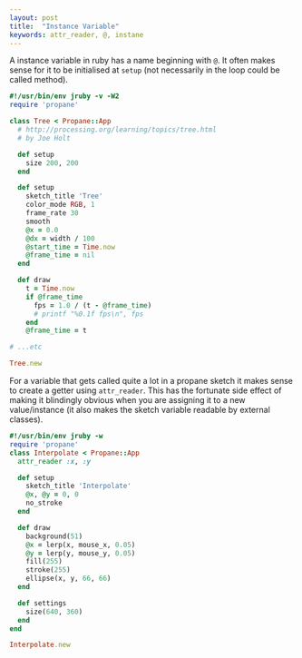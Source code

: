 ```yaml
---
layout: post
title:  "Instance Variable"
keywords: attr_reader, @, instane
---
```

A instance variable in ruby has a name beginning with `@`.  It often makes sense for it to be initialised at `setup` (not necessarily in the loop could be called method).

```ruby
#!/usr/bin/env jruby -v -W2
require 'propane'

class Tree < Propane::App
  # http://processing.org/learning/topics/tree.html
  # by Joe Holt

  def setup
    size 200, 200
  end

  def setup
    sketch_title 'Tree'
    color_mode RGB, 1
    frame_rate 30
    smooth
    @x = 0.0
    @dx = width / 100
    @start_time = Time.now
    @frame_time = nil
  end

  def draw
    t = Time.now
    if @frame_time
      fps = 1.0 / (t - @frame_time)
      # printf "%0.1f fps\n", fps
    end
    @frame_time = t

# ...etc

Tree.new
```

For a variable that gets called quite a lot in a propane sketch it makes sense to create a getter using `attr_reader`. This has the fortunate side effect of making it blindingly obvious when you are assigning it to a new value/instance (it also makes the sketch variable readable by external classes).

```ruby
#!/usr/bin/env jruby -w
require 'propane'
class Interpolate < Propane::App
  attr_reader :x, :y

  def setup
    sketch_title 'Interpolate'
    @x, @y = 0, 0
    no_stroke
  end

  def draw
    background(51)
    @x = lerp(x, mouse_x, 0.05)
    @y = lerp(y, mouse_y, 0.05)
    fill(255)
    stroke(255)
    ellipse(x, y, 66, 66)
  end

  def settings
    size(640, 360)
  end
end

Interpolate.new
```
